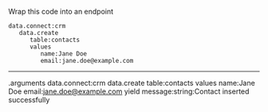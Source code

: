 Wrap this code into an endpoint

```hyperlambda
data.connect:crm
   data.create
      table:contacts
      values
         name:Jane Doe
         email:jane.doe@example.com
```
---
.arguments
data.connect:crm
   data.create
      table:contacts
      values
         name:Jane Doe
         email:jane.doe@example.com
   yield
      message:string:Contact inserted successfully
